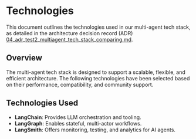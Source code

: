 # Technologies

This document outlines the technologies used in our multi-agent tech stack, as detailed in the architecture decision record (ADR) [04_adr_test2_multiagent_tech_stack_comparing.md](../adr/04_adr_test2_multiagent_tech_stack_comparing.md).

## Overview

The multi-agent tech stack is designed to support a scalable, flexible, and efficient architecture. The following technologies have been selected based on their performance, compatibility, and community support.

## Technologies Used

- **LangChain**: Provides LLM orchestration and tooling.
- **LangGraph**: Enables stateful, multi-actor workflows.
- **LangSmith**: Offers monitoring, testing, and analytics for AI agents.
